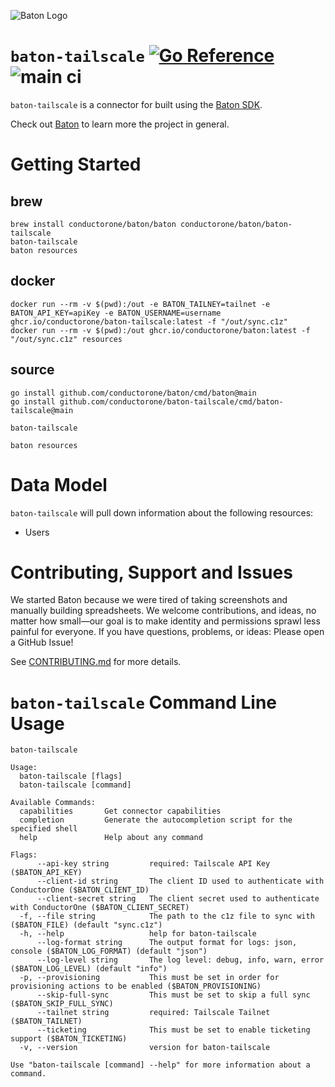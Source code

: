 ![Baton Logo](./docs/images/baton-logo.png)

# `baton-tailscale` [![Go Reference](https://pkg.go.dev/badge/github.com/conductorone/baton-tailscale.svg)](https://pkg.go.dev/github.com/conductorone/baton-tailscale) ![main ci](https://github.com/conductorone/baton-tailscale/actions/workflows/main.yaml/badge.svg)

`baton-tailscale` is a connector for built using the [Baton SDK](https://github.com/conductorone/baton-sdk).

Check out [Baton](https://github.com/conductorone/baton) to learn more the project in general.

# Getting Started

## brew

```
brew install conductorone/baton/baton conductorone/baton/baton-tailscale
baton-tailscale
baton resources
```

## docker

```
docker run --rm -v $(pwd):/out -e BATON_TAILNEY=tailnet -e BATON_API_KEY=apiKey -e BATON_USERNAME=username ghcr.io/conductorone/baton-tailscale:latest -f "/out/sync.c1z"
docker run --rm -v $(pwd):/out ghcr.io/conductorone/baton:latest -f "/out/sync.c1z" resources
```

## source

```
go install github.com/conductorone/baton/cmd/baton@main
go install github.com/conductorone/baton-tailscale/cmd/baton-tailscale@main

baton-tailscale

baton resources
```

# Data Model

`baton-tailscale` will pull down information about the following resources:
- Users

# Contributing, Support and Issues

We started Baton because we were tired of taking screenshots and manually
building spreadsheets. We welcome contributions, and ideas, no matter how
small&mdash;our goal is to make identity and permissions sprawl less painful for
everyone. If you have questions, problems, or ideas: Please open a GitHub Issue!

See [CONTRIBUTING.md](https://github.com/ConductorOne/baton/blob/main/CONTRIBUTING.md) for more details.

# `baton-tailscale` Command Line Usage

```
baton-tailscale

Usage:
  baton-tailscale [flags]
  baton-tailscale [command]

Available Commands:
  capabilities       Get connector capabilities
  completion         Generate the autocompletion script for the specified shell
  help               Help about any command

Flags:
      --api-key string         required: Tailscale API Key ($BATON_API_KEY)
      --client-id string       The client ID used to authenticate with ConductorOne ($BATON_CLIENT_ID)
      --client-secret string   The client secret used to authenticate with ConductorOne ($BATON_CLIENT_SECRET)
  -f, --file string            The path to the c1z file to sync with ($BATON_FILE) (default "sync.c1z")
  -h, --help                   help for baton-tailscale
      --log-format string      The output format for logs: json, console ($BATON_LOG_FORMAT) (default "json")
      --log-level string       The log level: debug, info, warn, error ($BATON_LOG_LEVEL) (default "info")
  -p, --provisioning           This must be set in order for provisioning actions to be enabled ($BATON_PROVISIONING)
      --skip-full-sync         This must be set to skip a full sync ($BATON_SKIP_FULL_SYNC)
      --tailnet string         required: Tailscale Tailnet ($BATON_TAILNET)
      --ticketing              This must be set to enable ticketing support ($BATON_TICKETING)
  -v, --version                version for baton-tailscale

Use "baton-tailscale [command] --help" for more information about a command.
```